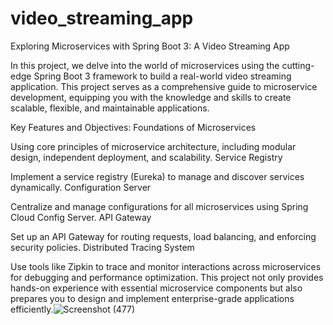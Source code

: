 ﻿# video_streaming_app

Exploring Microservices with Spring Boot 3: A Video Streaming App

In this project, we delve into the world of microservices using the cutting-edge Spring Boot 3 framework to build a real-world video streaming application. This project serves as a comprehensive guide to microservice development, equipping you with the knowledge and skills to create scalable, flexible, and maintainable applications.

Key Features and Objectives:
Foundations of Microservices

Using core principles of microservice architecture, including modular design, independent deployment, and scalability.
Service Registry

Implement a service registry (Eureka) to manage and discover services dynamically.
Configuration Server

Centralize and manage configurations for all microservices using Spring Cloud Config Server.
API Gateway

Set up an API Gateway for routing requests, load balancing, and enforcing security policies.
Distributed Tracing System

Use tools like Zipkin to trace and monitor interactions across microservices for debugging and performance optimization.
This project not only provides hands-on experience with essential microservice components but also prepares you to design and implement enterprise-grade applications efficiently.![Screenshot (477)](https://github.com/user-attachments/assets/9e82d222-bae0-4de8-baeb-cda42c7e8cc7)

